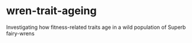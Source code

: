 # wren-trait-ageing
Investigating how fitness-related traits age in a wild population of Superb fairy-wrens
